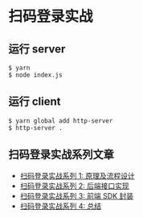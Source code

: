 # 扫码登录实战

## 运行 server

```
$ yarn
$ node index.js
```

## 运行 client

```
$ yarn global add http-server
$ http-server .
```

## 扫码登录实战系列文章

- [扫码登录实战系列 1: 原理及流程设计](https://juejin.im/post/5e083565e51d45581308a3e5)
- [扫码登录实战系列 2: 后端接口实现](https://juejin.im/post/5e08363e5188251220309c80)
- [扫码登录实战系列 3: 前端 SDK 封装](https://juejin.im/post/5e08379c51882512476890a2)
- [扫码登录实战系列 4: 总结](https://juejin.im/post/5e083865f265da33930998be)
